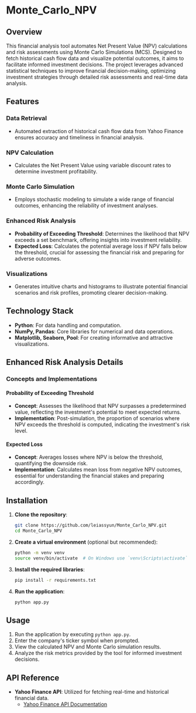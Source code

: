 # Monte_Carlo_NPV

## Overview
This financial analysis tool automates Net Present Value (NPV) calculations and risk assessments using Monte Carlo Simulations (MCS). Designed to fetch historical cash flow data and visualize potential outcomes, it aims to facilitate informed investment decisions. The project leverages advanced statistical techniques to improve financial decision-making, optimizing investment strategies through detailed risk assessments and real-time data analysis.

## Features
### Data Retrieval
- Automated extraction of historical cash flow data from Yahoo Finance ensures accuracy and timeliness in financial analysis.

### NPV Calculation
- Calculates the Net Present Value using variable discount rates to determine investment profitability.

### Monte Carlo Simulation
- Employs stochastic modeling to simulate a wide range of financial outcomes, enhancing the reliability of investment analyses.

### Enhanced Risk Analysis
- **Probability of Exceeding Threshold**: Determines the likelihood that NPV exceeds a set benchmark, offering insights into investment reliability.
- **Expected Loss**: Calculates the potential average loss if NPV falls below the threshold, crucial for assessing the financial risk and preparing for adverse outcomes.

### Visualizations
- Generates intuitive charts and histograms to illustrate potential financial scenarios and risk profiles, promoting clearer decision-making.

## Technology Stack
- **Python**: For data handling and computation.
- **NumPy, Pandas**: Core libraries for numerical and data operations.
- **Matplotlib, Seaborn, Pool**: For creating informative and attractive visualizations.

## Enhanced Risk Analysis Details
### Concepts and Implementations
#### Probability of Exceeding Threshold
- **Concept**: Assesses the likelihood that NPV surpasses a predetermined value, reflecting the investment's potential to meet expected returns.
- **Implementation**: Post-simulation, the proportion of scenarios where NPV exceeds the threshold is computed, indicating the investment's risk level.

#### Expected Loss
- **Concept**: Averages losses where NPV is below the threshold, quantifying the downside risk.
- **Implementation**: Calculates mean loss from negative NPV outcomes, essential for understanding the financial stakes and preparing accordingly.

## Installation

1. **Clone the repository**:

    ```bash
    git clone https://github.com/leiassyun/Monte_Carlo_NPV.git
    cd Monte_Carlo_NPV
    ```

2. **Create a virtual environment** (optional but recommended):

    ```bash
    python -m venv venv
    source venv/bin/activate  # On Windows use `venv\Scripts\activate`
    ```

3. **Install the required libraries**:

    ```bash
    pip install -r requirements.txt
    ```

4. **Run the application**:

    ```bash
    python app.py
    ```

## Usage
1. Run the application by executing `python app.py`.
2. Enter the company's ticker symbol when prompted.
3. View the calculated NPV and Monte Carlo simulation results.
4. Analyze the risk metrics provided by the tool for informed investment decisions.

## API Reference
- **Yahoo Finance API**: Utilized for fetching real-time and historical financial data.
  - [Yahoo Finance API Documentation](https://pypi.org/project/yfinance/)

